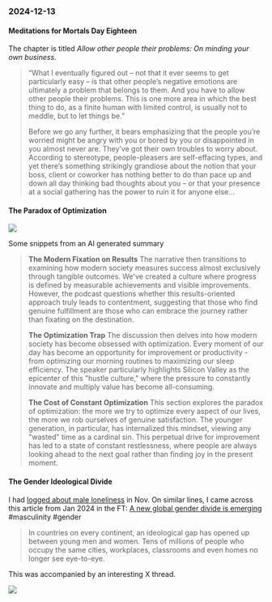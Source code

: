 ### 2024-12-13
#### Meditations for Mortals Day Eighteen
The chapter is titled _Allow other people their problems: On minding your own business_.

> “What I eventually figured out – not that it ever seems to get particularly easy – is that other people’s negative emotions are ultimately a problem that belongs to them. And you have to allow other people their problems. This is one more area in which the best thing to do, as a finite human with limited control, is usually not to meddle, but to let things be.”
> 
> Before we go any further, it bears emphasizing that the people you’re worried might be angry with you or bored by you or disappointed in you almost never are. They’ve got their own troubles to worry about. According to stereotype, people-pleasers are self-effacing types, and yet there’s something strikingly grandiose about the notion that your boss, client or coworker has nothing better to do than pace up and down all day thinking bad thoughts about you – or that your presence at a social gathering has the power to ruin it for anyone else…

#### The Paradox of Optimization
![](https://www.youtube.com/watch?v=-v5ZROOs5PQ)

Some snippets from an AI generated summary

> **The Modern Fixation on Results**
> The narrative then transitions to examining how modern society measures success almost exclusively through tangible outcomes. We've created a culture where progress is defined by measurable achievements and visible improvements. However, the podcast questions whether this results-oriented approach truly leads to contentment, suggesting that those who find genuine fulfillment are those who can embrace the journey rather than fixating on the destination.
> 
> **The Optimization Trap**
> The discussion then delves into how modern society has become obsessed with optimization. Every moment of our day has become an opportunity for improvement or productivity - from optimizing our morning routines to maximizing our sleep efficiency. The speaker particularly highlights Silicon Valley as the epicenter of this "hustle culture," where the pressure to constantly innovate and multiply value has become all-consuming.
> 
> **The Cost of Constant Optimization**
> This section explores the paradox of optimization: the more we try to optimize every aspect of our lives, the more we rob ourselves of genuine satisfaction. The younger generation, in particular, has internalized this mindset, viewing any "wasted" time as a cardinal sin. This perpetual drive for improvement has led to a state of constant restlessness, where people are always looking ahead to the next goal rather than finding joy in the present moment.

#### The Gender Ideological Divide
I had [logged about male loneliness](https://www.debugjois.dev/daily-archive-2024-11#male-loneliness) in Nov. On similar lines, I came across this article from Jan 2024 in the FT: [A new global gender divide is emerging](https://on.ft.com/3Dd5ljL) #masculinity #gender 

> In countries on every continent, an ideological gap has opened up between young men and women. Tens of millions of people who occupy the same cities, workplaces, classrooms and even homes no longer see eye-to-eye.

This was accompanied by an interesting X thread.

![](https://x.com/jburnmurdoch/status/1750849189834022932)